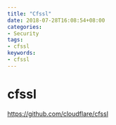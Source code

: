 ```yaml
---
title: "Cfssl"
date: 2018-07-28T16:08:54+08:00
categories:
- Security
tags:
- cfssl
keywords:
- cfssl
---
```


# cfssl

<https://github.com/cloudflare/cfssl>

